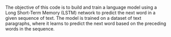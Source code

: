 The objective of this code is to build and train a language model using a Long Short-Term Memory (LSTM) network to predict the next word in a given sequence of text. The model is trained on a dataset of text paragraphs, where it learns to predict the next word based on the preceding words in the sequence.
